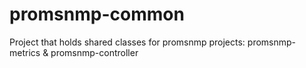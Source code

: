 # promsnmp-common
Project that holds shared classes for promsnmp projects: promsnmp-metrics &amp; promsnmp-controller
